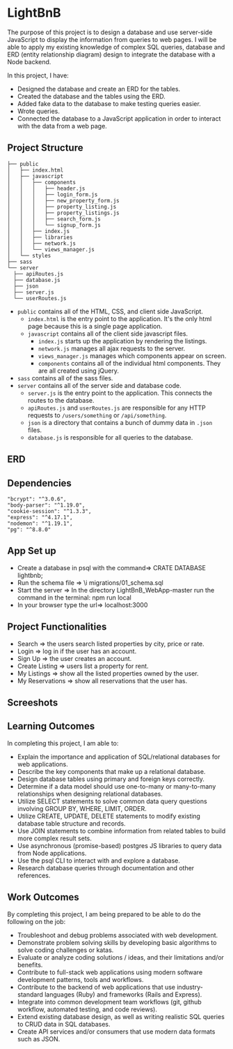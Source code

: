 # LightBnB

The purpose of this project is to design a database and use server-side JavaScript to display the information from queries to web pages. I will be able to apply my existing knowledge of complex SQL queries, database and ERD (entity relationship diagram) design to integrate the database with a Node backend.

In this project, I have:

* Designed the database and create an ERD for the tables.
* Created the database and the tables using the ERD.
* Added fake data to the database to make testing queries easier.
* Wrote queries.
* Connected the database to a JavaScript application in order to interact with the data from a web page.

## Project Structure

```
├── public
│   ├── index.html
│   ├── javascript
│   │   ├── components 
│   │   │   ├── header.js
│   │   │   ├── login_form.js
│   │   │   ├── new_property_form.js
│   │   │   ├── property_listing.js
│   │   │   ├── property_listings.js
│   │   │   ├── search_form.js
│   │   │   └── signup_form.js
│   │   ├── index.js
│   │   ├── libraries
│   │   ├── network.js
│   │   └── views_manager.js
│   └── styles
├── sass
└── server
  ├── apiRoutes.js
  ├── database.js
  ├── json
  ├── server.js
  └── userRoutes.js
```

* `public` contains all of the HTML, CSS, and client side JavaScript. 
  * `index.html` is the entry point to the application. It's the only html page because this is a single page application.
  * `javascript` contains all of the client side javascript files.
    * `index.js` starts up the application by rendering the listings.
    * `network.js` manages all ajax requests to the server.
    * `views_manager.js` manages which components appear on screen.
    * `components` contains all of the individual html components. They are all created using jQuery.
* `sass` contains all of the sass files. 
* `server` contains all of the server side and database code.
  * `server.js` is the entry point to the application. This connects the routes to the database.
  * `apiRoutes.js` and `userRoutes.js` are responsible for any HTTP requests to `/users/something` or `/api/something`. 
  * `json` is a directory that contains a bunch of dummy data in `.json` files.
  * `database.js` is responsible for all queries to the database. 
 
## ERD

## Dependencies

    "bcrypt": "^3.0.6",
    "body-parser": "^1.19.0",
    "cookie-session": "^1.3.3",
    "express": "^4.17.1",
    "nodemon": "^1.19.1",
    "pg": "^8.8.0"
  
## App Set up

  * Create a database in psql with the command=> CRATE DATABASE lightbnb;
  * Run the schema file => \i migrations/01_schema.sql
  * Start the server => In the directory LightBnB_WebApp-master run the command in the terminal: npm run local
  * In your browser type the url=> localhost:3000

  
## Project Functionalities

  * Search => the users search listed properties by city, price or rate.
  * Login => log in if the user has an account.
  * Sign Up => the user creates an account.
  * Create Listing => users list a property for rent.
  * My Listings => show all the listed properties owned by the user.
  * My Reservations => show all reservations that the user has. 

## Screeshots

## Learning Outcomes

  In completing this project, I am able to:
  * Explain the importance and application of SQL/relational databases for web applications.
  * Describe the key components that make up a relational database.
  * Design database tables using primary and foreign keys correctly.
  * Determine if a data model should use one-to-many or many-to-many relationships when designing relational databases.
  * Utilize SELECT statements to solve common data query questions involving GROUP BY, WHERE, LIMIT, ORDER.
  * Utilize CREATE, UPDATE, DELETE statements to modify existing database table structure and records.
  * Use JOIN statements to combine information from related tables to build more complex result sets.
  * Use asynchronous (promise-based) postgres JS libraries to query data from Node applications.
  * Use the psql CLI to interact with and explore a database.
  * Research database queries through documentation and other references.

## Work Outcomes

  By completing this project, I am being prepared to be able to do the following on the job:
  * Troubleshoot and debug problems associated with web development.
  * Demonstrate problem solving skills by developing basic algorithms to solve coding challenges or katas.
  * Evaluate or analyze coding solutions / ideas, and their limitations and/or benefits.
  * Contribute to full-stack web applications using modern software development patterns, tools and workflows.
  * Contribute to the backend of web applications that use industry-standard languages (Ruby) and frameworks (Rails and Express).
  * Integrate into common development team workflows (git, github workflow, automated testing, and code reviews).
  * Extend existing database design, as well as writing realistic SQL queries to CRUD data in SQL databases.
  * Create API services and/or consumers that use modern data formats such as JSON.